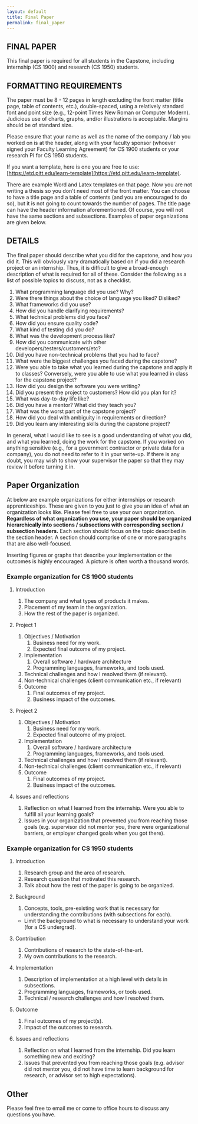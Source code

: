 ```yaml
---
layout: default
title: Final Paper
permalink: final_paper
---
```


## FINAL PAPER

This final paper is required for all students in the Capstone, including internship (CS 1900) and research (CS 1950) students.

## FORMATTING REQUIREMENTS

The paper must be 8 - 12 pages in length excluding the front matter (title page, table of contents, etc.), double-spaced, using a relatively standard font and point size (e.g., 12-point Times New Roman or Computer Modern).  Judicious use of charts, graphs, and/or illustrations is acceptable.  Margins should be of standard size.

Please ensure that your name as well as the name of the company / lab you worked on is at the header, along with your faculty sponsor (whoever signed your Faculty Learning Agreement) for CS 1900 students or your research PI for CS 1950 students.

If you want a template, here is one you are free to use: [https://etd.pitt.edu/learn-template](https://etd.pitt.edu/learn-template).

There are example Word and Latex templates on that page.  Now you are not writing a thesis so you don't need most of the front matter.  You can choose to have a title page and a table of contents (and you are encouraged to do so), but it is not going to count towards the number of pages.  The title page can have the header information aforementioned.  Of course, you will not have the same sections and subsections.  Examples of paper organizations are given below.

## DETAILS

The final paper should describe what you did for the capstone, and how you did it.  This will obviously vary dramatically based on if you did a research project or an internship.  Thus, it is difficult to give a broad-enough description of what is required for all of these.  Consider the following as a list of possible topics to discuss, not as a checklist.

1. What programming language did you use?  Why?
2. Were there things about the choice of language you liked?  Disliked?
3. What frameworks did you use?
4. How did you handle clarifying requirements?
5. What technical problems did you face?
6. How did you ensure quality code?
7. What kind of testing did you do?
8. What was the development process like?
9. How did you communicate with other developers/testers/customers/etc?
10. Did you have non-technical problems that you had to face?
11. What were the biggest challenges you faced during the capstone?
12. Were you able to take what you learned during the capstone and apply it to classes?  Conversely, were you able to use what you learned in class for the capstone project?
13. How did you design the software you were writing?
14. Did you present the project to customers?  How did you plan for it?
15. What was day-to-day life like?
16. Did you have a mentor?  What did they teach you?
17. What was the worst part of the capstone project?
18. How did you deal with ambiguity in requirements or direction?
19. Did you learn any interesting skills during the capstone project?

In general, what I would like to see is a good understanding of what you did, and what you learned, doing the work for the capstone.  If you worked on anything sensitive (e.g., for a government contractor or private data for a company), you do not need to refer to it in your write-up.  If there is any doubt, you may wish to show your supervisor the paper so that they may review it before turning it in.

## Paper Organization

At below are example organizations for either internships or research
apprenticeships.  These are given to you just to give you an idea of
what an organization looks like.  Please feel free to use your own organization.
**Regardless of what organization you use, your paper should be organized
hierarchically into sections / subsections with corresponding section /
subsection headers.**  Each section should focus on the topic described in the
section header.  A section should comprise of one or more paragraphs that
are also well-focused.

Inserting figures or graphs that describe your implementation or the
outcomes is highly encouraged.  A picture is often worth a thousand words.

### Example organization for CS 1900 students

1. Introduction
    1. The company and what types of products it makes.
    1. Placement of my team in the organization.
    1. How the rest of the paper is organized.
    
1. Project 1
    1. Objectives / Motivation
        1. Business need for my work.
        1. Expected final outcome of my project.
    1. Implementation
        1. Overall software / hardware architecture
        1. Programming languages, frameworks, and tools used.
    1. Technical challenges and how I resolved them (if relevant).
    1. Non-technical challenges (client communication etc., if relevant)
    1. Outcome
        1. Final outcomes of my project.
        1. Business impact of the outcomes.

1. Project 2
    1. Objectives / Motivation
        1. Business need for my work.
        1. Expected final outcome of my project.
    1. Implementation
        1. Overall software / hardware architecture
        1. Programming languages, frameworks, and tools used.
    1. Technical challenges and how I resolved them (if relevant).
    1. Non-technical challenges (client communication etc., if relevant)
    1. Outcome
        1. Final outcomes of my project.
        1. Business impact of the outcomes.
        
1. Issues and reflections
    1. Reflection on what I learned from the internship.  Were you able to fulfill all your learning goals?
    1. Issues in your organization that prevented you from reaching those goals (e.g. supervisor did not mentor you, there were organizational barriers, or employer changed goals when you got there).

### Example organization for CS 1950 students

1. Introduction
    1. Research group and the area of research.
    1. Research question that motivated this research.
    1. Talk about how the rest of the paper is going to be organized.

1. Background
    1. Concepts, tools, pre-existing work that is necessary for understanding the contributions (with subsections for each).
    * Limit the background to what is necessary to understand your work (for a CS undergrad).

3. Contribution
    1. Contributions of research to the state-of-the-art.
    1. My own contributions to the research.
  
1. Implementation
    1. Description of implementation at a high level with details in subsections.
    1. Programming languages, frameworks, or tools used.
    1. Technical / research challenges and how I resolved them.
    
1. Outcome
    1. Final outcomes of my project(s).
    1. Impact of the outcomes to research.

1. Issues and reflections
    1. Reflection on what I learned from the internship.  Did you learn something new and exciting?
    1. Issues that prevented you from reaching those goals (e.g. advisor did not mentor you, did not have time to learn background for research, or advisor set to high expectations).
    
## Other

Please feel free to email me or come to office hours to discuss any questions you have.  
